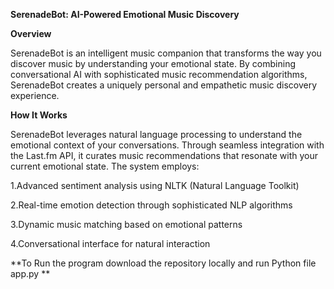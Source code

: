**SerenadeBot: AI-Powered Emotional Music Discovery**

**Overview**

SerenadeBot is an intelligent music companion that transforms the way you discover music by understanding your emotional state. By combining conversational AI with sophisticated music recommendation algorithms, SerenadeBot creates a uniquely personal and empathetic music discovery experience.

**How It Works**

SerenadeBot leverages natural language processing to understand the emotional context of your conversations. Through seamless integration with the Last.fm API, it curates music recommendations that resonate with your current emotional state. The system employs:

1.Advanced sentiment analysis using NLTK (Natural Language Toolkit)

2.Real-time emotion detection through sophisticated NLP algorithms

3.Dynamic music matching based on emotional patterns

4.Conversational interface for natural interaction

**To Run the program download the repository locally and run Python file app.py
**
